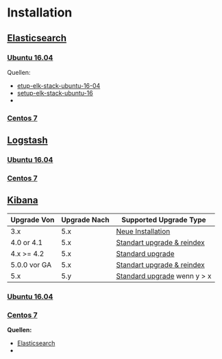 Installation
====

## [Elasticsearch](../elasticsearch)

### [Ubuntu 16.04 ](../ubuntu1604)
Quellen: 
* [etup-elk-stack-ubuntu-16-04](http://www.itzgeek.com/how-tos/linux/ubuntu-how-tos/setup-elk-stack-ubuntu-16-04.html)
* [setup-elk-stack-ubuntu-16](http://linoxide.com/ubuntu-how-to/setup-elk-stack-ubuntu-16/)
* []()

### [Centos 7](../centos7)

## [Logstash](../logstash)

### [Ubuntu 16.04 ](../ubuntu1604)

### [Centos 7](../centos7)

## [Kibana](../kibana)


|Upgrade Von|Upgrade Nach | Supported Upgrade Type | 
| --- | --- | --- |
|3.x |5.x|[Neue Installation](https://www.elastic.co/guide/en/kibana/current/upgrade-new-install.html)||
|4.0 or 4.1| 5.x | [Standart upgrade & reindex](https://www.elastic.co/guide/en/kibana/current/upgrade-standard-reindex.html) |
|4.x >= 4.2| 5.x | [Standard upgrade](https://www.elastic.co/guide/en/kibana/current/upgrade-standard.html)| 
|5.0.0 vor GA| 5.x | [Standart upgrade & reindex](https://www.elastic.co/guide/en/kibana/current/upgrade-standard-reindex.html) |
|5.x|5.y|[Standard upgrade](https://www.elastic.co/guide/en/kibana/current/upgrade-standard.html ) wenn y > x| 

### [Ubuntu 16.04 ](../ubuntu1604)

### [Centos 7](../centos7)

**Quellen:**

* [Elasticsearch ](../elasticsearch)
* []()
